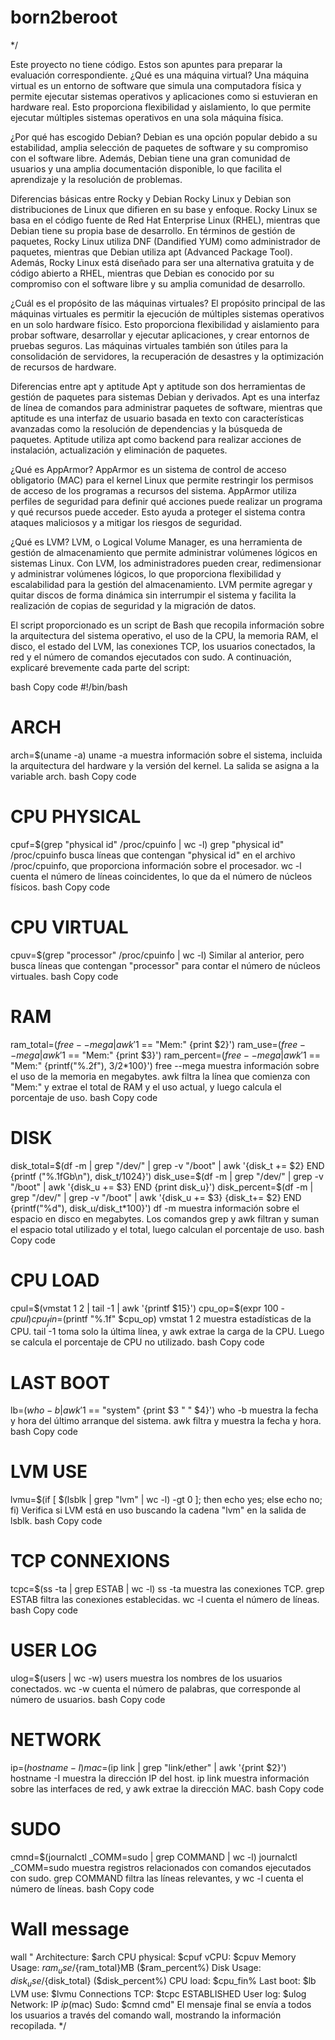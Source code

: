 # born2beroot
*/

Este proyecto no tiene código. Estos son apuntes para preparar la evaluación correspondiente.
¿Qué es una máquina virtual?
Una máquina virtual es un entorno de software que simula una computadora física y permite ejecutar sistemas operativos y aplicaciones como si estuvieran en hardware real. Esto proporciona flexibilidad y aislamiento, lo que permite ejecutar múltiples sistemas operativos en una sola máquina física.

¿Por qué has escogido Debian?
Debian es una opción popular debido a su estabilidad, amplia selección de paquetes de software y su compromiso con el software libre. Además, Debian tiene una gran comunidad de usuarios y una amplia documentación disponible, lo que facilita el aprendizaje y la resolución de problemas.

Diferencias básicas entre Rocky y Debian
Rocky Linux y Debian son distribuciones de Linux que difieren en su base y enfoque. Rocky Linux se basa en el código fuente de Red Hat Enterprise Linux (RHEL), mientras que Debian tiene su propia base de desarrollo. En términos de gestión de paquetes, Rocky Linux utiliza DNF (Dandified YUM) como administrador de paquetes, mientras que Debian utiliza apt (Advanced Package Tool). Además, Rocky Linux está diseñado para ser una alternativa gratuita y de código abierto a RHEL, mientras que Debian es conocido por su compromiso con el software libre y su amplia comunidad de desarrollo.

¿Cuál es el propósito de las máquinas virtuales?
El propósito principal de las máquinas virtuales es permitir la ejecución de múltiples sistemas operativos en un solo hardware físico. Esto proporciona flexibilidad y aislamiento para probar software, desarrollar y ejecutar aplicaciones, y crear entornos de pruebas seguros. Las máquinas virtuales también son útiles para la consolidación de servidores, la recuperación de desastres y la optimización de recursos de hardware.

Diferencias entre apt y aptitude
Apt y aptitude son dos herramientas de gestión de paquetes para sistemas Debian y derivados. Apt es una interfaz de línea de comandos para administrar paquetes de software, mientras que aptitude es una interfaz de usuario basada en texto con características avanzadas como la resolución de dependencias y la búsqueda de paquetes. Aptitude utiliza apt como backend para realizar acciones de instalación, actualización y eliminación de paquetes.

¿Qué es AppArmor?
AppArmor es un sistema de control de acceso obligatorio (MAC) para el kernel Linux que permite restringir los permisos de acceso de los programas a recursos del sistema. AppArmor utiliza perfiles de seguridad para definir qué acciones puede realizar un programa y qué recursos puede acceder. Esto ayuda a proteger el sistema contra ataques maliciosos y a mitigar los riesgos de seguridad.

¿Qué es LVM?
LVM, o Logical Volume Manager, es una herramienta de gestión de almacenamiento que permite administrar volúmenes lógicos en sistemas Linux. Con LVM, los administradores pueden crear, redimensionar y administrar volúmenes lógicos, lo que proporciona flexibilidad y escalabilidad para la gestión del almacenamiento. LVM permite agregar y quitar discos de forma dinámica sin interrumpir el sistema y facilita la realización de copias de seguridad y la migración de datos.


El script proporcionado es un script de Bash que recopila información sobre la arquitectura del sistema operativo, el uso de la CPU, la memoria RAM, el disco, el estado del LVM, las conexiones TCP, los usuarios conectados, la red y el número de comandos ejecutados con sudo. A continuación, explicaré brevemente cada parte del script:

bash
Copy code
#!/bin/bash

# ARCH
arch=$(uname -a)
uname -a muestra información sobre el sistema, incluida la arquitectura del hardware y la versión del kernel. La salida se asigna a la variable arch.
bash
Copy code
# CPU PHYSICAL
cpuf=$(grep "physical id" /proc/cpuinfo | wc -l)
grep "physical id" /proc/cpuinfo busca líneas que contengan "physical id" en el archivo /proc/cpuinfo, que proporciona información sobre el procesador. wc -l cuenta el número de líneas coincidentes, lo que da el número de núcleos físicos.
bash
Copy code
# CPU VIRTUAL
cpuv=$(grep "processor" /proc/cpuinfo | wc -l)
Similar al anterior, pero busca líneas que contengan "processor" para contar el número de núcleos virtuales.
bash
Copy code
# RAM
ram_total=$(free --mega | awk '$1 == "Mem:" {print $2}')
ram_use=$(free --mega | awk '$1 == "Mem:" {print $3}')
ram_percent=$(free --mega | awk '$1 == "Mem:" {printf("%.2f"), $3/$2*100}')
free --mega muestra información sobre el uso de la memoria en megabytes. awk filtra la línea que comienza con "Mem:" y extrae el total de RAM y el uso actual, y luego calcula el porcentaje de uso.
bash
Copy code
# DISK
disk_total=$(df -m | grep "/dev/" | grep -v "/boot" | awk '{disk_t += $2} END {printf ("%.1fGb\n"), disk_t/1024}')
disk_use=$(df -m | grep "/dev/" | grep -v "/boot" | awk '{disk_u += $3} END {print disk_u}')
disk_percent=$(df -m | grep "/dev/" | grep -v "/boot" | awk '{disk_u += $3} {disk_t+= $2} END {printf("%d"), disk_u/disk_t*100}')
df -m muestra información sobre el espacio en disco en megabytes. Los comandos grep y awk filtran y suman el espacio total utilizado y el total, luego calculan el porcentaje de uso.
bash
Copy code
# CPU LOAD
cpul=$(vmstat 1 2 | tail -1 | awk '{printf $15}')
cpu_op=$(expr 100 - $cpul)
cpu_fin=$(printf "%.1f" $cpu_op)
vmstat 1 2 muestra estadísticas de la CPU. tail -1 toma solo la última línea, y awk extrae la carga de la CPU. Luego se calcula el porcentaje de CPU no utilizado.
bash
Copy code
# LAST BOOT
lb=$(who -b | awk '$1 == "system" {print $3 " " $4}')
who -b muestra la fecha y hora del último arranque del sistema. awk filtra y muestra la fecha y hora.
bash
Copy code
# LVM USE
lvmu=$(if [ $(lsblk | grep "lvm" | wc -l) -gt 0 ]; then echo yes; else echo no; fi)
Verifica si LVM está en uso buscando la cadena "lvm" en la salida de lsblk.
bash
Copy code
# TCP CONNEXIONS
tcpc=$(ss -ta | grep ESTAB | wc -l)
ss -ta muestra las conexiones TCP. grep ESTAB filtra las conexiones establecidas. wc -l cuenta el número de líneas.
bash
Copy code
# USER LOG
ulog=$(users | wc -w)
users muestra los nombres de los usuarios conectados. wc -w cuenta el número de palabras, que corresponde al número de usuarios.
bash
Copy code
# NETWORK
ip=$(hostname -I)
mac=$(ip link | grep "link/ether" | awk '{print $2}')
hostname -I muestra la dirección IP del host. ip link muestra información sobre las interfaces de red, y awk extrae la dirección MAC.
bash
Copy code
# SUDO
cmnd=$(journalctl _COMM=sudo | grep COMMAND | wc -l)
journalctl _COMM=sudo muestra registros relacionados con comandos ejecutados con sudo. grep COMMAND filtra las líneas relevantes, y wc -l cuenta el número de líneas.
bash
Copy code
# Wall message
wall "	Architecture: $arch
	CPU physical: $cpuf
	vCPU: $cpuv
	Memory Usage: $ram_use/${ram_total}MB ($ram_percent%)
	Disk Usage: $disk_use/${disk_total} ($disk_percent%)
	CPU load: $cpu_fin%
	Last boot: $lb
	LVM use: $lvmu
	Connections TCP: $tcpc ESTABLISHED
	User log: $ulog
	Network: IP $ip ($mac)
	Sudo: $cmnd cmd"
El mensaje final se envía a todos los usuarios a través del comando wall, mostrando la información recopilada.
*/
